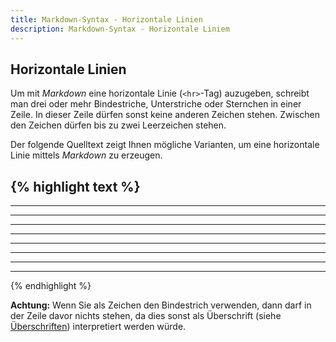 ```yaml
---
title: Markdown-Syntax - Horizontale Linien
description: Markdown-Syntax - Horizontale Liniem
---
```


## Horizontale Linien

Um mit *Markdown* eine horizontale Linie (`<hr>`-Tag) auzugeben, schreibt man drei oder mehr Bindestriche, Unterstriche oder Sternchen in einer Zeile. In dieser Zeile dürfen sonst keine anderen Zeichen stehen. Zwischen den Zeichen dürfen bis zu zwei Leerzeichen stehen.

Der folgende Quelltext zeigt Ihnen mögliche Varianten, um eine horizontale Linie mittels *Markdown* zu erzeugen.

{% highlight text %}
---
----------
- - - - - - - - - -
***
* * *
* * * * * * * * * *
___
__________
_ _ _ _ _ _ _ _ _ _
{% endhighlight %}

**Achtung:** Wenn Sie als Zeichen den Bindestrich verwenden, dann darf in der Zeile davor nichts stehen, da dies sonst als Überschrift (siehe [Überschriften](/Syntax/Ueberschriften/)) interpretiert werden würde.
